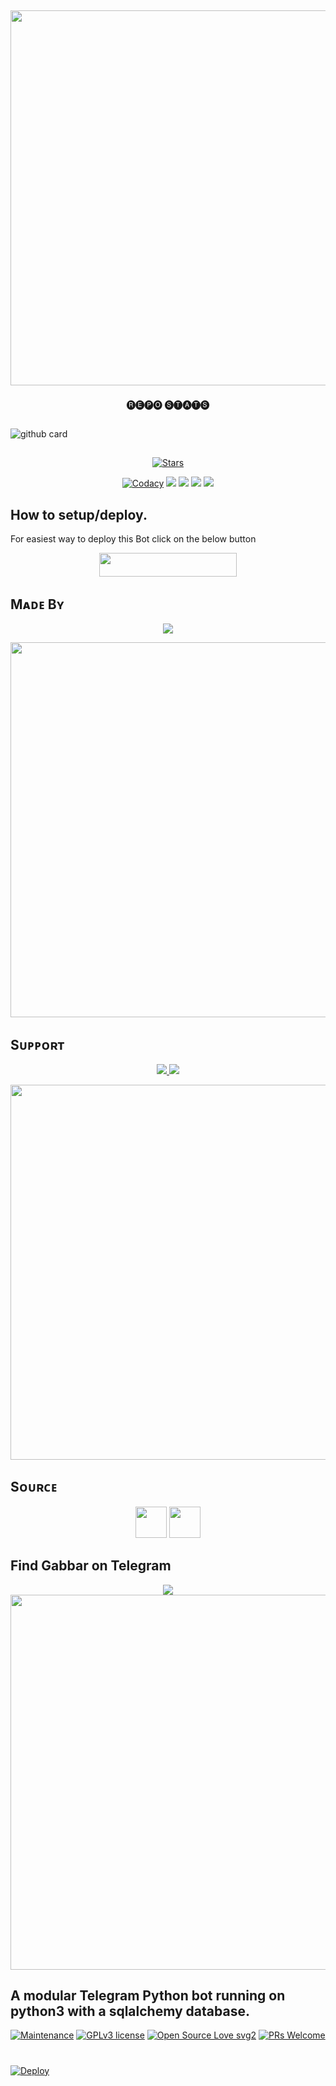 ##

## <a href="https://github.com/RMCMG/Gabbar_Robot"><img src="https://img.shields.io/badge/Gabbar%20Robot-gold?&style=flat-square?&logo=github" width=600px></a></p>
 
<p align="center">
    🅡🅔🅟🅞 🅢🅣🅐🅣🅢
</p>

##

![github card](https://github-readme-stats.vercel.app/api/pin/?username=RMCMG&repo=Gabbar_Robot&theme=dark)

##

<p align="center">
    <a href="https://github.com/RMCMG/Gabbar_Robot/stargazers"><img src="https://img.shields.io/github/stars/RMCMG/Gabbar_Robot?label=Stars&style=flat-square&logo=github&color=F10070" alt="Stars" /></a>
</p>
<p align="center">
    <a href="https://app.codacy.com/manual/RMCMG/Gabbar_Robot/dashboard"> <img src="https://img.shields.io/codacy/grade/4d58f2a402b54aed8a7d95f7add45a81?color=brightgreen&logo=codacy&logoColor=green&style=for-the-badge" alt="Codacy" /></a>
    <a href="https://github.com/RMCMG/Gabbar_Robot"> <img src="https://img.shields.io/github/repo-size/RMCMG/Gabbar_Robot?color=orange&logo=github&logoColor=green&style=for-the-badge" /></a>
    <a href="https://github.com/RMCMG/Gabbar_Robot/commits/mukesh"> <img src="https://img.shields.io/github/last-commit/RMCMG/Gabbar_Robot?color=blue&logo=github&logoColor=green&style=for-the-badge" /></a>
    <a href="https://github.com/RMCMG/Gabbar_Robot/issues"> <img src="https://img.shields.io/github/issues/RMCMG/Gabbar_Robot?color=blueviolet&logo=github&logoColor=green&style=for-the-badge" /></a>
    <a href="https://github.com/RMCMG/Gabbar_Robot/network/members"> <img src="https://img.shields.io/github/forks/RMCMG/Gabbar_Robot?color=red&logo=github&logoColor=green&style=for-the-badge" /></a>  
</p>

##

## How to setup/deploy.
For easiest way to deploy this Bot click on the below button
<p align="center"><a href="https://heroku.com/deploy?template=https://github.com/RMCMG/Gabbar_Robot"> <img src="https://img.shields.io/badge/Deploy%20To%20Heroku-black?style=for-the-badge&logo=heroku" width="220" height="38.45"/></a></p>
 
##

## Mᴀᴅᴇ Bʏ

<p align="center">
    <a href="https://t.me/mkspali"> <img src="https://img.shields.io/badge/Bestest-Master-ff69b4" /> </a>
</p>
<a href="https://t.me/mkspali"><img src="https://img.shields.io/badge/Telegram-Mukesh%20Solanki-gold?&style=flat-square?&logo=telegram" width=600px></a></p>


##

## Sᴜᴘᴘᴏʀᴛ

<p align="center">
    <a href="https://t.me/RMCMG_Bots"> <img src="https://img.shields.io/badge/Join-Our-green" /> <img src="https://img.shields.io/badge/Support-Channel-critical" /> </a>
</p>
<a href="https://t.me/RMCMG_Bots"><img src="https://img.shields.io/badge/Telegram-RMCMG%20Bots%20-gold?&style=flat-square?&logo=telegram" width=600px></a></p>


##

## Sᴏᴜʀᴄᴇ

<p align="center">
    <img src="https://img.shields.io/badge/Python-black" width=50px/>  <img src="https://img.shields.io/badge/Telethn-black" width=50px/>
</p>

##

## Find Gabbar on Telegram
<p align="center">
    <a href="https://t.me/Gabbar_Robot"> <img src="https://img.shields.io/badge/Best-Bot-ff69b4" /> </a>
    <a href="https://t.me/Gabbar_Robot"><img src="https://img.shields.io/badge/Telegram-Gabbar-gold?&style=flat-square?&logo=telegram" width=600px></a></p>
</p>

##

## A modular Telegram Python bot running on python3 with a sqlalchemy database.

[![Maintenance](https://img.shields.io/badge/Maintained%3F-yes-green.svg)](https://GitHub.com/RMCMG/Gabbar_Robot.js/graphs/commit-activity) [![GPLv3 license](https://img.shields.io/badge/License-GPLv3-blue.svg)](https://perso.crans.org/besson/LICENSE.html) [![Open Source Love svg2](https://badges.frapsoft.com/os/v2/open-source.svg?v=103)](https://github.com/ellerbrock/open-source-badges/) 
[![PRs Welcome](https://img.shields.io/badge/PRs-welcome-brightgreen.svg?style=flat-square)](https://makeapullrequest.com)

#

[![Deploy](https://telegra.ph/file/317d6d9511f780a12c471.png)](https://heroku.com/deploy?template=https://github.com/RMCMG/Gabbar_Robot.git)
